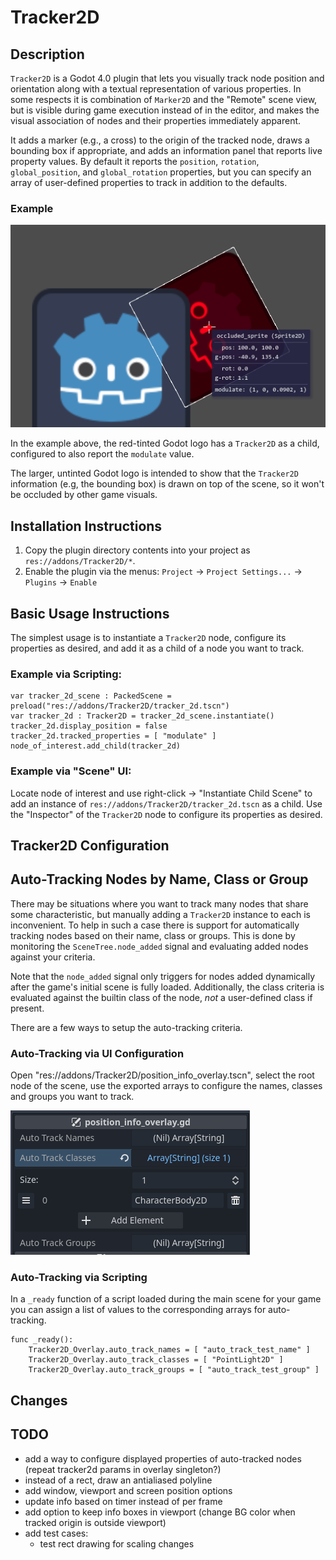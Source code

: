 # Tracker2D

## Description

`Tracker2D` is a Godot 4.0 plugin that lets you visually track node position and orientation along
with a textual representation of various properties. In some respects it is combination of
`Marker2D` and the "Remote" scene view, but is visible during game execution instead of in the
editor, and makes the visual association of nodes and their properties immediately apparent.

It adds a marker (e.g., a cross) to the origin of the tracked node, draws a bounding box if
appropriate, and adds an information panel that reports live property values. By default it
reports the `position`, `rotation`, `global_position`, and `global_rotation` properties,
but you can specify an array of user-defined properties to track in addition to the defaults.

### Example

![Example](example.png "Example")

In the example above, the red-tinted Godot logo has a `Tracker2D` as a child, configured to also
report the `modulate` value.

The larger, untinted Godot logo is intended to show that the `Tracker2D` information (e.g, the
bounding box) is drawn on top of the scene, so it won't be occluded by other game visuals.

## Installation Instructions

1. Copy the plugin directory contents into your project as `res://addons/Tracker2D/*`.
2. Enable the plugin via the menus: `Project` -> `Project Settings...` -> `Plugins` -> `Enable`

## Basic Usage Instructions

The simplest usage is to instantiate a `Tracker2D` node, configure its properties as desired, and
add it as a child of a node you want to track.

### Example via Scripting:

```gdscript
var tracker_2d_scene : PackedScene = preload("res://addons/Tracker2D/tracker_2d.tscn")
var tracker_2d : Tracker2D = tracker_2d_scene.instantiate()
tracker_2d.display_position = false
tracker_2d.tracked_properties = [ "modulate" ]
node_of_interest.add_child(tracker_2d)
```

### Example via "Scene" UI:
	
Locate node of interest and use right-click -> "Instantiate Child Scene" to add an instance of
`res://addons/Tracker2D/tracker_2d.tscn` as a child. Use the "Inspector" of the `Tracker2D` node to
configure its properties as desired.

## Tracker2D Configuration

## Auto-Tracking Nodes by Name, Class or Group

There may be situations where you want to track many nodes that share some characteristic, but
manually adding a `Tracker2D` instance to each is inconvenient. To help in such a case there is
support for automatically tracking nodes based on their name, class or groups. This is done by
monitoring the `SceneTree.node_added` signal and evaluating added nodes against your criteria.

Note that the `node_added` signal only triggers for nodes added dynamically after the game's initial
scene is fully loaded. Additionally, the class criteria is evaluated against the builtin class of
the node, *not* a user-defined class if present.

There are a few ways to setup the auto-tracking criteria.

### Auto-Tracking via UI Configuration

Open "res://addons/Tracker2D/position_info_overlay.tscn", select the root node of the scene, use
the exported arrays to configure the names, classes and groups you want to track.

![Auto Example](auto-example.png "Auto Example")

### Auto-Tracking via Scripting

In a `_ready` function of a script loaded during the main scene for your game you can assign a
list of values to the corresponding arrays for auto-tracking.

```gdscript
func _ready():
	Tracker2D_Overlay.auto_track_names = [ "auto_track_test_name" ]
	Tracker2D_Overlay.auto_track_classes = [ "PointLight2D" ]
	Tracker2D_Overlay.auto_track_groups = [ "auto_track_test_group" ]
```

## Changes

## TODO

 - add a way to configure displayed properties of auto-tracked nodes (repeat tracker2d params in overlay singleton?)
 - instead of a rect, draw an antialiased polyline
 - add window, viewport and screen position options
 - update info based on timer instead of per frame
 - add option to keep info boxes in viewport (change BG color when tracked origin is outside viewport)
 - add test cases:
 	- test rect drawing for scaling changes

